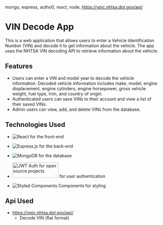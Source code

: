 mongo, express, autho0, react, node,
https://vpic.nhtsa.dot.gov/api/

# VIN Decode App

This is a web application that allows users to enter a Vehicle Identification Number (VIN) and decode it to get information about the vehicle. The app uses the NHTSA VIN decoding API to retrieve information about the vehicle.

## Features

- Users can enter a VIN and model year to decode the vehicle information.
  Decoded vehicle information includes make, model, engine displacement, engine cylinders, engine horsepower, gross vehicle weight, fuel type, trim, and country of origin.
- Authenticated users can save VINs to their account and view a list of their saved VINs.
- Admin users can view, add, and delete VINs from the database.

## Technologies Used

- ![React](https://img.shields.io/badge/react-%2320232a.svg?style=for-the-badge&logo=react&logoColor=%2361DAFB) for the front-end

- ![Express.js](https://img.shields.io/badge/express.js-%23404d59.svg?style=for-the-badge&logo=express&logoColor=%2361DAFB) for the back-end

- ![MongoDB](https://img.shields.io/badge/MongoDB-%234ea94b.svg?style=for-the-badge&logo=mongodb&logoColor=white) for the database

- <a width="150" height="50" href="https://auth0.com/?utm_source=oss&utm_medium=gp&utm_campaign=oss" target="_blank" alt="Single Sign On & Token Based Authentication - Auth0"><img width="150" height="50" alt="JWT Auth for open source projects" src="//cdn.auth0.com/oss/badges/a0-badge-light.png"/></a> for user authentication

- ![Styled Components](https://img.shields.io/badge/styled--components-DB7093?style=for-the-badge&logo=styled-components&logoColor=white) Components for styling

## Api Used

- https://vpic.nhtsa.dot.gov/api/
  - Decode VIN (flat format)
